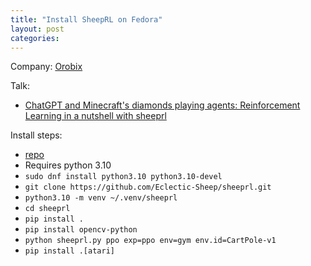 ```yaml
---
title: "Install SheepRL on Fedora"
layout: post
categories: 
---
```


Company: [Orobix](https://orobix.com/en/pycon-it-2023-wow/)

Talk:
* [ChatGPT and Minecraft's diamonds playing agents: Reinforcement Learning in a nutshell with sheeprl](https://2023.pycon.it/en/event/chatgpt-and-minecrafts-diamonds-playing-agents-reinforcement-learning-in-a-nutshell-with-sheeprl)

Install steps:
* [repo](https://github.com/Eclectic-Sheep/sheeprl)
* Requires python 3.10
* `sudo dnf install python3.10 python3.10-devel`
* `git clone https://github.com/Eclectic-Sheep/sheeprl.git`
* `python3.10 -m venv ~/.venv/sheeprl`
* `cd sheeprl`
* `pip install .`
* `pip install opencv-python`
* `python sheeprl.py ppo exp=ppo env=gym env.id=CartPole-v1`
* `pip install .[atari]`